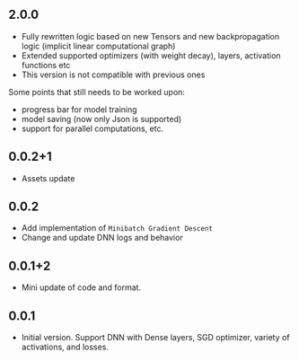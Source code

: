 ## 2.0.0
- Fully rewritten logic based on new Tensors and new backpropagation logic (implicit linear computational graph)
- Extended supported optimizers (with weight decay), layers, activation functions etc
- This version is not compatible with previous ones

Some points that still needs to be worked upon:
- progress bar for model training
- model saving (now only Json is supported)
- support for parallel computations, etc.

## 0.0.2+1
- Assets update

## 0.0.2
- Add implementation of `Minibatch Gradient Descent`
- Change and update DNN logs and behavior

## 0.0.1+2
- Mini update of code and format. 

## 0.0.1
- Initial version. Support DNN with Dense layers, SGD optimizer, variety of activations, and losses.
